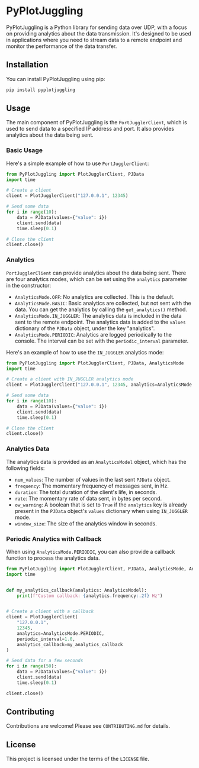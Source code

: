 # PyPlotJuggling

PyPlotJuggling is a Python library for sending data over UDP, with a focus on providing analytics about the data transmission. It's designed to be used in applications where you need to stream data to a remote endpoint and monitor the performance of the data transfer.

## Installation

You can install PyPlotJuggling using pip:

```bash
pip install pyplotjuggling
```

## Usage

The main component of PyPlotJuggling is the `PortJugglerClient`, which is used to send data to a specified IP address and port. It also provides analytics about the data being sent.

### Basic Usage

Here's a simple example of how to use `PortJugglerClient`:

```python
from PyPlotJuggling import PlotJugglerClient, PJData
import time

# Create a client
client = PlotJugglerClient("127.0.0.1", 12345)

# Send some data
for i in range(10):
    data = PJData(values={"value": i})
    client.send(data)
    time.sleep(0.1)

# Close the client
client.close()
```

### Analytics

`PortJugglerClient` can provide analytics about the data being sent. There are four analytics modes, which can be set using the `analytics` parameter in the constructor:

- `AnalyticsMode.OFF`: No analytics are collected. This is the default.
- `AnalyticsMode.BASIC`: Basic analytics are collected, but not sent with the data. You can get the analytics by calling the `get_analytics()` method.
- `AnalyticsMode.IN_JUGGLER`: The analytics data is included in the data sent to the remote endpoint. The analytics data is added to the `values` dictionary of the `PJData` object, under the key "analytics".
- `AnalyticsMode.PERIODIC`: Analytics are logged periodically to the console. The interval can be set with the `periodic_interval` parameter.

Here's an example of how to use the `IN_JUGGLER` analytics mode:

```python
from PyPlotJuggling import PlotJugglerClient, PJData, AnalyticsMode
import time

# Create a client with IN_JUGGLER analytics mode
client = PlotJugglerClient("127.0.0.1", 12345, analytics=AnalyticsMode.IN_JUGGLER)

# Send some data
for i in range(10):
    data = PJData(values={"value": i})
    client.send(data)
    time.sleep(0.1)

# Close the client
client.close()
```

### Analytics Data

The analytics data is provided as an `AnalyticsModel` object, which has the following fields:

- `num_values`: The number of values in the last sent `PJData` object.
- `frequency`: The momentary frequency of messages sent, in Hz.
- `duration`: The total duration of the client's life, in seconds.
- `rate`: The momentary rate of data sent, in bytes per second.
- `ow_warning`: A boolean that is set to `True` if the `analytics` key is already present in the `PJData` object's `values` dictionary when using `IN_JUGGLER` mode.
- `window_size`: The size of the analytics window in seconds.

### Periodic Analytics with Callback

When using `AnalyticsMode.PERIODIC`, you can also provide a callback function to process the analytics data.

```python
from PyPlotJuggling import PlotJugglerClient, PJData, AnalyticsMode, AnalyticsModel
import time


def my_analytics_callback(analytics: AnalyticsModel):
    print(f"Custom callback: {analytics.frequency:.2f} Hz")


# Create a client with a callback
client = PlotJugglerClient(
    "127.0.0.1",
    12345,
    analytics=AnalyticsMode.PERIODIC,
    periodic_interval=1.0,
    analytics_callback=my_analytics_callback
)

# Send data for a few seconds
for i in range(50):
    data = PJData(values={"value": i})
    client.send(data)
    time.sleep(0.1)

client.close()
```

## Contributing

Contributions are welcome! Please see `CONTRIBUTING.md` for details.

## License

This project is licensed under the terms of the `LICENSE` file.

